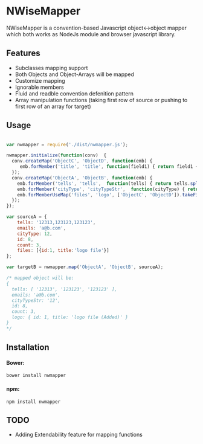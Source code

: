 # NWiseMapper

NWiseMapper is a convention-based Javascript object<->object mapper which both works as NodeJs module and browser javascript library.

## Features

- Subclasses mapping support
- Both Objects and Object-Arrays will be mapped 
- Customize mapping 
- Ignorable members
- Fluid and readble convention defenition pattern 
- Array manipulation functions (taking first row of source or pushing to first row of an array for target)


## Usage
```javascript

var nwmapper = require('./dist/nwmapper.js');

nwmapper.initialize(function(conv)  {
  conv.createMap('ObjectC', 'ObjectD', function(emb) {
 	 emb.forMember('title', 'title', function(field1) { return field1 + ' (Added)'; });
  });
  conv.createMap('ObjectA', 'ObjectB', function(emb) {
    emb.forMember('tells', 'tells',  function(tells) { return tells.split(','); } );
    emb.forMember('cityType', 'cityTypeStr',  function(cityType) { return cityType.toString(); });
    emb.forMemberUseMap('files', 'logo', ['ObjectC', 'ObjectD']).takeFirstRowOfSource();
  });
});

var sourceA = {
    tells: '12313,123123,123123',
    emails: 'a@b.com',
    cityType: 12,
	id: 8,
	count: 3,
    files: [{id:1, title:'logo file'}]
};

var targetB = nwmapper.map('ObjectA', 'ObjectB', sourceA);

/* mapped object will be:
{ 
  tells: [ '12313', '123123', '123123' ],
  emails: 'a@b.com',
  cityTypeStr: '12',
  id: 8,
  count: 3,
  logo: { id: 1, title: 'logo file (Added)' } 
}
*/

```

## Installation

#### Bower:
```
bower install nwmapper
```
#### npm:
```
npm install nwmapper
```

## TODO
- Adding Extendability feature for mapping functions
